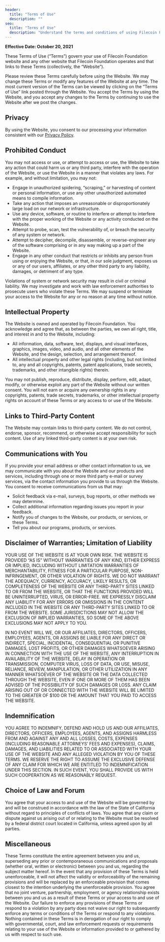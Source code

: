 ```yaml
---
header:
  title: "Terms of Use"
  description: ""
seo:
  title: "Terms of Use"
  description: "Understand the terms and conditions of using Filecoin Foundation services. Read our detailed Terms of Use for more information."
---
```


**Effective Date: October 20, 2021**

These Terms of Use (“Terms”) govern your use of Filecoin Foundation website and any other website that Filecoin Foundation operates and that links to these Terms (collectively, the “Website”).

Please review these Terms carefully before using the Website. We may change these Terms or modify any features of the Website at any time. The most current version of the Terms can be viewed by clicking on the “Terms of Use” link posted through the Website. You accept the Terms by using the Website, and you accept any changes to the Terms by continuing to use the Website after we post the changes.

## Privacy

By using the Website, you consent to our processing your information consistent with our [Privacy Policy](/privacy-policy).

## Prohibited Conduct

You may not access or use, or attempt to access or use, the Website to take any action that could harm us or any third party, interfere with the operation of the Website, or use the Website in a manner that violates any laws. For example, and without limitation, you may not:

- Engage in unauthorized spidering, “scraping,” or harvesting of content or personal information, or use any other unauthorized automated means to compile information.
- Take any action that imposes an unreasonable or disproportionately large load on our network or infrastructure.
- Use any device, software, or routine to interfere or attempt to interfere with the proper working of the Website or any activity conducted on the Website.
- Attempt to probe, scan, test the vulnerability of, or breach the security of any system or network.
- Attempt to decipher, decompile, disassemble, or reverse-engineer any of the software comprising or in any way making up a part of the Website.
- Engage in any other conduct that restricts or inhibits any person from using or enjoying the Website, or that, in our sole judgment, exposes us or any of our users, affiliates, or any other third party to any liability, damages, or detriment of any type.

Violations of system or network security may result in civil or criminal liability. We may investigate and work with law enforcement authorities to prosecute users who violate these Terms. We may suspend or terminate your access to the Website for any or no reason at any time without notice.

## Intellectual Property

The Website is owned and operated by Filecoin Foundation. You acknowledge and agree that, as between the parties, we own all right, title, and interest in and to the Website, including:

- All information, data, software, text, displays, and visual interfaces, graphics, images, video, and audio, and all other elements of the Website, and the design, selection, and arrangement thereof.
- All intellectual property and other legal rights (including, but not limited to, any and all copyrights, patents, patent applications, trade secrets, trademarks, and other intangible rights) therein.

You may not publish, reproduce, distribute, display, perform, edit, adapt, modify, or otherwise exploit any part of the Website without our written consent. You will not earn or acquire any ownership rights in any copyrights, patents, trade secrets, trademarks, or other intellectual property rights on account of these Terms or any access to or use of the Website.

## Links to Third-Party Content

The Website may contain links to third-party content. We do not control, endorse, sponsor, recommend, or otherwise accept responsibility for such content. Use of any linked third-party content is at your own risk.

## Communications with You

If you provide your email address or other contact information to us, we may communicate with you about the Website and our products and services, including through one or more third party e-mail or survey services, via the contact information you provide to us through the Website. You consent to receive communications from us that may:

- Solicit feedback via e-mail, surveys, bug reports, or other methods we may determine.
- Collect additional information regarding issues you report in your feedback.
- Notify you of changes to the Website, our products, or services, or these Terms.
- Tell you about our programs, products, or services.

## Disclaimer of Warranties; Limitation of Liability

YOUR USE OF THE WEBSITE IS AT YOUR OWN RISK. THE WEBSITE IS PROVIDED “AS IS” WITHOUT WARRANTIES OF ANY KIND, EITHER EXPRESS OR IMPLIED, INCLUDING WITHOUT LIMITATION WARRANTIES OF MERCHANTABILITY, FITNESS FOR A PARTICULAR PURPOSE, NON-INFRINGEMENT, OR OTHER VIOLATION OF RIGHTS. WE DO NOT WARRANT THE ADEQUACY, CURRENCY, ACCURACY, LIKELY RESULTS, OR COMPLETENESS OF THE WEBSITE OR ANY THIRD-PARTY SITES LINKED TO OR FROM THE WEBSITE, OR THAT THE FUNCTIONS PROVIDED WILL BE UNINTERRUPTED, VIRUS, OR ERROR-FREE. WE EXPRESSLY DISCLAIM ANY LIABILITY FOR ANY ERRORS OR OMISSIONS IN THE CONTENT INCLUDED IN THE WEBSITE OR ANY THIRD-PARTY SITES LINKED TO OR FROM THE WEBSITE. SOME JURISDICTIONS MAY NOT ALLOW THE EXCLUSION OF IMPLIED WARRANTIES, SO SOME OF THE ABOVE EXCLUSIONS MAY NOT APPLY TO YOU.

IN NO EVENT WILL WE, OR OUR AFFILIATES, DIRECTORS, OFFICERS, EMPLOYEES, AGENTS, OR ASSIGNS BE LIABLE FOR ANY DIRECT OR INDIRECT, SPECIAL, INCIDENTAL, CONSEQUENTIAL OR PUNITIVE DAMAGES, LOST PROFITS, OR OTHER DAMAGES WHATSOEVER ARISING IN CONNECTION WITH THE USE OF THE WEBSITE, ANY INTERRUPTION IN AVAILABILITY OF THE WEBSITE, DELAY IN OPERATION OR TRANSMISSION, COMPUTER VIRUS, LOSS OF DATA, OR USE, MISUSE, RELIANCE, REVIEW, MANIPULATION, OR OTHER UTILIZATION IN ANY MANNER WHATSOEVER OF THE WEBSITE OR THE DATA COLLECTED THROUGH THE WEBSITE, EVEN IF ONE OR MORE OF THEM HAS BEEN ADVISED OF THE POSSIBILITY OF SUCH DAMAGES OR LOSS. ANY CLAIM ARISING OUT OF OR CONNECTED WITH THE WEBSITE WILL BE LIMITED TO THE GREATER OF $100 OR THE AMOUNT THAT YOU PAID TO ACCESS THE WEBSITE.

## Indemnification

YOU AGREE TO INDEMNIFY, DEFEND AND HOLD US AND OUR AFFILIATES, DIRECTORS, OFFICERS, EMPLOYEES, AGENTS, AND ASSIGNS HARMLESS FROM AND AGAINST ANY AND ALL LOSSES, COSTS, EXPENSES (INCLUDING REASONABLE ATTORNEYS’ FEES AND EXPENSES), CLAIMS, DAMAGES, AND LIABILITIES RELATED TO OR ASSOCIATED WITH YOUR USE OF THE WEBSITE AND ANY ALLEGED VIOLATION BY YOU OF THESE TERMS. WE RESERVE THE RIGHT TO ASSUME THE EXCLUSIVE DEFENSE OF ANY CLAIM FOR WHICH WE ARE ENTITLED TO INDEMNIFICATION UNDER THIS SECTION. IN SUCH EVENT, YOU SHALL PROVIDE US WITH SUCH COOPERATION AS WE REASONABLY REQUEST.

## Choice of Law and Forum

You agree that your access to and use of the Website will be governed by and will be construed in accordance with the law of the State of California without regard to principles of conflicts of laws. You agree that any claim or dispute against us arising out of or relating to the Website must be resolved by a federal district court located in California, unless agreed upon by all parties.

## Miscellaneous

These Terms constitute the entire agreement between you and us, superseding any prior or contemporaneous communications and proposals (whether oral, written or electronic) between you and us, regarding the subject matter hereof. In the event that any provision of these Terms is held unenforceable, it will not affect the validity or enforceability of the remaining provisions and will be replaced by an enforceable provision that comes closest to the intention underlying the unenforceable provision. You agree that no joint venture, partnership, employment, or agency relationship exists between you and us as a result of these Terms or your access to and use of the Website. Our failure to enforce any provisions of these Terms or respond to a violation by any party does not waive our right to subsequently enforce any terms or conditions of the Terms or respond to any violations. Nothing contained in these Terms is in derogation of our right to comply with governmental, court, and law enforcement requests or requirements relating to your use of the Website or information provided to or gathered by us with respect to such use.
